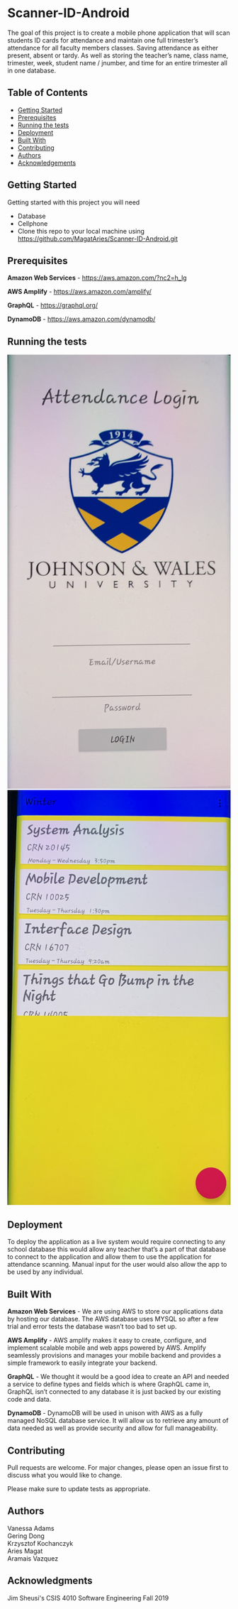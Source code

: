 # Scanner-ID-Android
The goal of this project is to create a mobile phone application that will scan students ID cards for attendance and maintain one full trimester’s attendance for all faculty members classes. Saving attendance as either present, absent or tardy.  As well as storing the teacher’s name, class name, trimester, week, student name / jnumber, and time for an entire trimester all in one database. 

## Table of Contents
- [Getting Started](#getting-started)  
- [Prerequisites](#prerequisites)  
- [Running the tests](#running-tests)       
- [Deployment](#deployment)  
- [Built With](#built-with)  
- [Contributing](#contributing)  
- [Authors](#authors)  
- [Acknowledgements](#acknowledgements)  

## <a name="getting-started"></a>Getting Started

Getting started with this project you will need   
- Database  
- Cellphone  
- Clone this repo to your local machine using https://github.com/MagatAries/Scanner-ID-Android.git 

## <a name="prerequisites"></a>Prerequisites
**Amazon Web Services** - https://aws.amazon.com/?nc2=h_lg  

**AWS Amplify** - https://aws.amazon.com/amplify/  

**GraphQL** - https://graphql.org/  

**DynamoDB** - https://aws.amazon.com/dynamodb/  

## <a name="running-tests"></a>Running the tests
![LoginScreen](aid1.jpg)![CourseScreen](aid3.jpg)

## <a name="deployment"></a>Deployment
To deploy the application as a live system would require connecting to any school database this would allow any teacher that’s a part of that database to connect to the application and allow them to use the application for attendance scanning. Manual input for the user would also allow the app to be used by any individual. 

## <a name="built-with"></a>Built With
**Amazon Web Services** -   We are using AWS to store our applications data by hosting our database. The AWS database uses MYSQL so after a few trial and error tests the database wasn’t too bad to set up.  

**AWS Amplify** - AWS amplify makes it easy to create, configure, and implement scalable mobile and web apps powered by AWS. Amplify seamlessly provisions and manages your mobile backend and provides a simple framework to easily integrate your backend.  

**GraphQL** -   We thought it would be a good idea to create an API and needed a service to define types and fields which is where GraphQL came in, GraphQL isn’t connected to any database it is just backed by our existing code and data.  

**DynamoDB** -   DynamoDB will be used in unison with AWS as a fully managed NoSQL database service. It will allow us to retrieve any amount of data needed as well as provide security and allow for full manageability.   

## <a name="contributing"></a>Contributing
Pull requests are welcome. For major changes, please open an issue first to discuss what you would like to change.

Please make sure to update tests as appropriate.

## <a name="authors"></a>Authors
Vanessa Adams  
Gering Dong  
Krzysztof Kochanczyk  
Aries Magat  
Aramais Vazquez  
 

## <a name="acknowledgments"></a>Acknowledgments
Jim Sheusi's CSIS 4010 Software Engineering Fall 2019   

